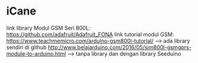 # iCane
link library Modul GSM Seri 800L:
    https://github.com/adafruit/Adafruit_FONA
link tutorial modul GSM:
    https://www.teachmemicro.com/arduino-gsm800l-tutorial/ --> ada library sendiri di github
    http://www.belajarduino.com/2016/05/sim800l-gsmgprs-module-to-arduino.html --> tanpa library dan dengan library Seeduino